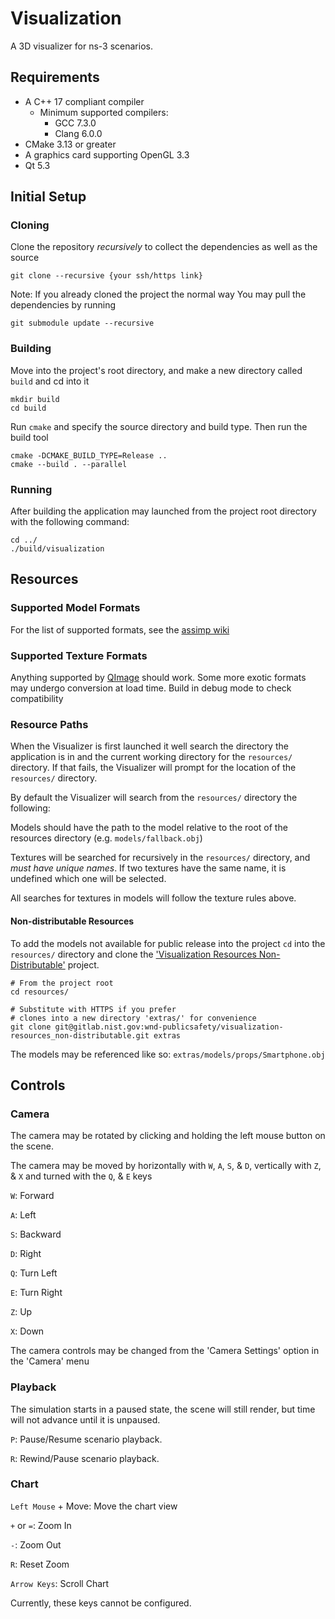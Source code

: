 # Visualization
A 3D visualizer for ns-3 scenarios.

## Requirements

* A C++ 17 compliant compiler
  * Minimum supported compilers:
    * GCC 7.3.0
    * Clang 6.0.0
* CMake 3.13 or greater
* A graphics card supporting OpenGL 3.3
* Qt 5.3

## Initial Setup

### Cloning
Clone the repository _recursively_ to collect the dependencies as well as the source

```shell
git clone --recursive {your ssh/https link}
```

Note: If you already cloned the project the normal way
You may pull the dependencies by running

```shell
git submodule update --recursive
```

### Building
Move into the project's root directory, and make a new directory called `build` and cd into it
```shell
mkdir build
cd build
```

Run `cmake` and specify the source directory and build type. Then run the build tool
```shell
cmake -DCMAKE_BUILD_TYPE=Release ..
cmake --build . --parallel
```

### Running
After building the application may launched from the project root directory with the following command:
```shell
cd ../
./build/visualization
```

## Resources

### Supported Model Formats
For the list of supported formats, see the [assimp wiki](https://github.com/assimp/assimp#supported-file-formats)

### Supported Texture Formats
Anything supported by [QImage](https://doc.qt.io/qt-5/qimage.html) should work.
Some more exotic formats may undergo conversion at load time.
Build in debug mode to check compatibility

### Resource Paths
When the Visualizer is first launched it well search the directory the application is
in and the current working directory for the `resources/` directory.
If that fails, the Visualizer will prompt for the location of the `resources/` directory.

By default the Visualizer will search from the `resources/` directory the following:

Models should have the path to the model relative to the root of the resources directory
(e.g. `models/fallback.obj`)

Textures will be searched for recursively in the `resources/` directory, and _must have unique names_.
If two textures have the same name, it is undefined which one will be selected.

All searches for textures in models will follow the texture rules above.

#### Non-distributable Resources

To add the models not available for public release into the project `cd` into the `resources/`
directory and clone the
['Visualization Resources Non-Distributable'](https://gitlab.nist.gov/wnd-publicsafety/visualization-resources_non-distributable)
project.

```shell
# From the project root
cd resources/

# Substitute with HTTPS if you prefer
# clones into a new directory 'extras/' for convenience
git clone git@gitlab.nist.gov:wnd-publicsafety/visualization-resources_non-distributable.git extras
```

The models may be referenced like so: `extras/models/props/Smartphone.obj`

## Controls

### Camera
The camera may be rotated by clicking and holding the left mouse button on the scene.

The camera may be moved by horizontally with `W`, `A`, `S`, & `D`,
 vertically with `Z`, & `X` and turned with the `Q`, & `E` keys

`W`: Forward

`A`: Left

`S`: Backward

`D`: Right

`Q`: Turn Left

`E`: Turn Right

`Z`: Up

`X`: Down

The camera controls may be changed from the 'Camera Settings' option in the 'Camera' menu

### Playback
The simulation starts in a paused state, the scene will still render, but time will not advance until it is unpaused.

`P`: Pause/Resume scenario playback.

`R`: Rewind/Pause scenario playback. 

### Chart
`Left Mouse` + Move: Move the chart view

`+` or `=`: Zoom In

`-`: Zoom Out

`R`: Reset Zoom

`Arrow Keys`: Scroll Chart

Currently, these keys cannot be configured.

